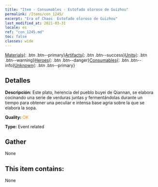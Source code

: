 ```yaml
---
title: "Item - Consumables - Estofado oloroso de Guizhou"
permalink: /Items/con_1245/
excerpt: "Era of Chaos  Estofado oloroso de Guizhou"
last_modified_at: 2021-03-31
locale: es
ref: "con_1245.md"
toc: false
classes: wide
---
```

 [Materials](/es/Items/){: .btn .btn--primary}[Artifacts](/es/Items/Artifacts/){: .btn .btn--success}[Units](/es/Items/Units/){: .btn .btn--warning}[Heroes](/es/Items/Heroes/){: .btn .btn--danger}[Consumables](/es/Items/Consumables/){: .btn .btn--info}[Unknown](/es/Items/Unknown/){: .btn .btn--primary}

## Detalles
 **Descripción:** Este plato, herencia del pueblo buyei de Qiannan, se elabora cocinando una serie de verduras juntas y fermentándolas durante un tiempo para obtener una peculiar e intensa base agria sobre la que se elabora la sopa.

 **Quality:** <span style="color: #FF8C00">OK</span>

 **Type:** Event related

## Gather

  None

## This item contains:

  None

